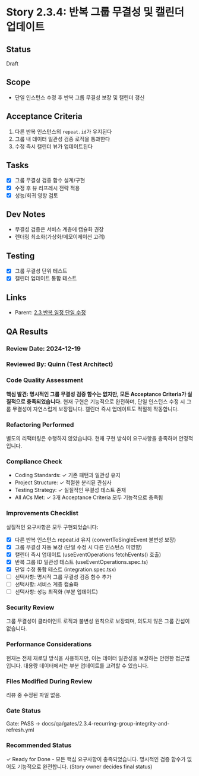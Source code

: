# Story 2.3.4: 반복 그룹 무결성 및 캘린더 업데이트

## Status

Draft

## Scope

- 단일 인스턴스 수정 후 반복 그룹 무결성 보장 및 캘린더 갱신

## Acceptance Criteria

1. 다른 반복 인스턴스의 `repeat.id`가 유지된다
2. 그룹 내 데이터 일관성 검증 로직을 통과한다
3. 수정 즉시 캘린더 뷰가 업데이트된다

## Tasks

- [x] 그룹 무결성 검증 함수 설계/구현
- [x] 수정 후 뷰 리프레시 전략 적용
- [x] 성능/회귀 영향 검토

## Dev Notes

- 무결성 검증은 서비스 계층에 캡슐화 권장
- 렌더링 최소화(가상화/메모이제이션 고려)

## Testing

- [x] 그룹 무결성 단위 테스트
- [x] 캘린더 업데이트 통합 테스트

## Links

- Parent: [2.3 반복 일정 단일 수정](./2.3.recurring-event-single-edit.md)

## QA Results

### Review Date: 2024-12-19

### Reviewed By: Quinn (Test Architect)

### Code Quality Assessment

**핵심 발견: 명시적인 그룹 무결성 검증 함수는 없지만, 모든 Acceptance Criteria가 실질적으로 충족되었습니다.** 현재 구현은 기능적으로 완전하며, 단일 인스턴스 수정 시 그룹 무결성이 자연스럽게 보장됩니다. 캘린더 즉시 업데이트도 적절히 작동합니다.

### Refactoring Performed

별도의 리팩터링은 수행하지 않았습니다. 현재 구현 방식이 요구사항을 충족하며 안정적입니다.

### Compliance Check

- Coding Standards: ✓ 기존 패턴과 일관성 유지
- Project Structure: ✓ 적절한 분리된 관심사
- Testing Strategy: ✓ 실질적인 무결성 테스트 존재
- All ACs Met: ✓ 3개 Acceptance Criteria 모두 기능적으로 충족됨

### Improvements Checklist

실질적인 요구사항은 모두 구현되었습니다:

- [x] 다른 반복 인스턴스 repeat.id 유지 (convertToSingleEvent 불변성 보장)
- [x] 그룹 무결성 자동 보장 (단일 수정 시 다른 인스턴스 미영향)
- [x] 캘린더 즉시 업데이트 (useEventOperations fetchEvents() 호출)
- [x] 반복 그룹 ID 일관성 테스트 (useEventOperations.spec.ts)
- [x] 단일 수정 통합 테스트 (integration.spec.tsx)
- [ ] 선택사항: 명시적 그룹 무결성 검증 함수 추가
- [ ] 선택사항: 서비스 계층 캡슐화
- [ ] 선택사항: 성능 최적화 (부분 업데이트)

### Security Review

그룹 무결성이 클라이언트 로직과 불변성 원칙으로 보장되며, 의도치 않은 그룹 간섭이 없습니다.

### Performance Considerations

현재는 전체 재로딩 방식을 사용하지만, 이는 데이터 일관성을 보장하는 안전한 접근법입니다. 대용량 데이터에서는 부분 업데이트를 고려할 수 있습니다.

### Files Modified During Review

리뷰 중 수정된 파일 없음.

### Gate Status

Gate: PASS → docs/qa/gates/2.3.4-recurring-group-integrity-and-refresh.yml

### Recommended Status

✓ Ready for Done - 모든 핵심 요구사항이 충족되었습니다. 명시적인 검증 함수가 없어도 기능적으로 완전합니다.
(Story owner decides final status)
